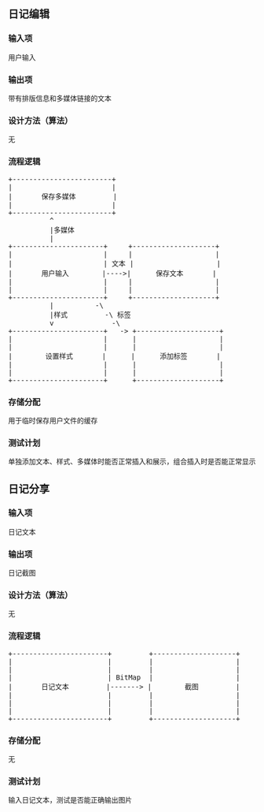 ## 日记编辑
### 输入项
用户输入
### 输出项
带有排版信息和多媒体链接的文本
### 设计方法（算法）
无
### 流程逻辑
<pre>
+------------------------+                          
|                        |                          
|       保存多媒体         |                          
|                        |                          
+------------------------+                          
          ^                                         
          |多媒体                                      
          |                                         
+----------------------+     +--------------------+ 
|                      |     |                    | 
|                      | 文本 |                    | 
|       用户输入        |---->|      保存文本       | 
|                      |     |                    | 
|                      |     |                    | 
+----------------------+     +--------------------+ 
          |          -\                             
          |样式         -\ 标签                        
          v              -\                         
+----------------------+   -> +--------------------+
|                      |      |                    |
|                      |      |                    |
|        设置样式       |      |      添加标签       |
|                      |      |                    |
|                      |      |                    |
+----------------------+      +--------------------+
</pre>
### 存储分配
用于临时保存用户文件的缓存
### 测试计划
单独添加文本、样式、多媒体时能否正常插入和展示，组合插入时是否能正常显示
## 日记分享
### 输入项
日记文本
### 输出项
日记截图
### 设计方法（算法）
无
### 流程逻辑
<pre>
+-----------------------+         +--------------------+
|                       |         |                    |
|                       |         |                    |
|                       | BitMap  |                    |
|       日记文本         |-------> |        截图         |
|                       |         |                    |
|                       |         |                    |
|                       |         |                    |
+-----------------------+         +--------------------+
</pre>
### 存储分配
无
### 测试计划
输入日记文本，测试是否能正确输出图片